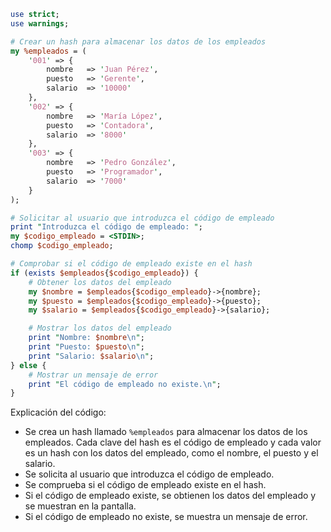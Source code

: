 ```perl
use strict;
use warnings;

# Crear un hash para almacenar los datos de los empleados
my %empleados = (
    '001' => {
        nombre   => 'Juan Pérez',
        puesto   => 'Gerente',
        salario  => '10000'
    },
    '002' => {
        nombre   => 'María López',
        puesto   => 'Contadora',
        salario  => '8000'
    },
    '003' => {
        nombre   => 'Pedro González',
        puesto   => 'Programador',
        salario  => '7000'
    }
);

# Solicitar al usuario que introduzca el código de empleado
print "Introduzca el código de empleado: ";
my $codigo_empleado = <STDIN>;
chomp $codigo_empleado;

# Comprobar si el código de empleado existe en el hash
if (exists $empleados{$codigo_empleado}) {
    # Obtener los datos del empleado
    my $nombre = $empleados{$codigo_empleado}->{nombre};
    my $puesto = $empleados{$codigo_empleado}->{puesto};
    my $salario = $empleados{$codigo_empleado}->{salario};

    # Mostrar los datos del empleado
    print "Nombre: $nombre\n";
    print "Puesto: $puesto\n";
    print "Salario: $salario\n";
} else {
    # Mostrar un mensaje de error
    print "El código de empleado no existe.\n";
}
```

Explicación del código:

* Se crea un hash llamado `%empleados` para almacenar los datos de los empleados. Cada clave del hash es el código de empleado y cada valor es un hash con los datos del empleado, como el nombre, el puesto y el salario.
* Se solicita al usuario que introduzca el código de empleado.
* Se comprueba si el código de empleado existe en el hash.
* Si el código de empleado existe, se obtienen los datos del empleado y se muestran en la pantalla.
* Si el código de empleado no existe, se muestra un mensaje de error.